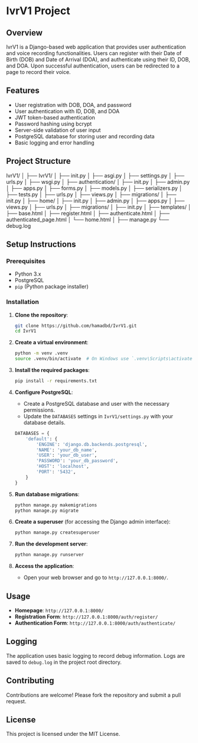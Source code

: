 # IvrV1 Project

## Overview

IvrV1 is a Django-based web application that provides user authentication and voice recording functionalities. Users can register with their Date of Birth (DOB) and Date of Arrival (DOA), and authenticate using their ID, DOB, and DOA. Upon successful authentication, users can be redirected to a page to record their voice.

## Features

- User registration with DOB, DOA, and password
- User authentication with ID, DOB, and DOA
- JWT token-based authentication
- Password hashing using bcrypt
- Server-side validation of user input
- PostgreSQL database for storing user and recording data
- Basic logging and error handling

## Project Structure

IvrV1/
│
├── IvrV1/
│ ├── init.py
│ ├── asgi.py
│ ├── settings.py
│ ├── urls.py
│ ├── wsgi.py
│
├── authentication/
│ ├── init.py
│ ├── admin.py
│ ├── apps.py
│ ├── forms.py
│ ├── models.py
│ ├── serializers.py
│ ├── tests.py
│ ├── urls.py
│ ├── views.py
│ ├── migrations/
│ ├── init.py
│
├── home/
│ ├── init.py
│ ├── admin.py
│ ├── apps.py
│ ├── views.py
│ ├── urls.py
│ ├── migrations/
│ ├── init.py
│
├── templates/
│ ├── base.html
│ ├── register.html
│ ├── authenticate.html
│ ├── authenticated_page.html
│ └── home.html
│
├── manage.py
└── debug.log


## Setup Instructions

### Prerequisites

- Python 3.x
- PostgreSQL
- `pip` (Python package installer)

### Installation

1. **Clone the repository**:

    ```bash
    git clone https://github.com/hamadbd/IvrV1.git
    cd IvrV1
    ```

2. **Create a virtual environment**:

    ```bash
    python -m venv .venv
    source .venv/bin/activate  # On Windows use `.venv\Scripts\activate`
    ```

3. **Install the required packages**:

    ```bash
    pip install -r requirements.txt
    ```

4. **Configure PostgreSQL**:
    - Create a PostgreSQL database and user with the necessary permissions.
    - Update the `DATABASES` settings in `IvrV1/settings.py` with your database details.

    ```python
    DATABASES = {
        'default': {
            'ENGINE': 'django.db.backends.postgresql',
            'NAME': 'your_db_name',
            'USER': 'your_db_user',
            'PASSWORD': 'your_db_password',
            'HOST': 'localhost',
            'PORT': '5432',
        }
    }
    ```

5. **Run database migrations**:

    ```bash
    python manage.py makemigrations
    python manage.py migrate
    ```

6. **Create a superuser** (for accessing the Django admin interface):

    ```bash
    python manage.py createsuperuser
    ```

7. **Run the development server**:

    ```bash
    python manage.py runserver
    ```

8. **Access the application**:
    - Open your web browser and go to `http://127.0.0.1:8000/`.

## Usage

- **Homepage**: `http://127.0.0.1:8000/`
- **Registration Form**: `http://127.0.0.1:8000/auth/register/`
- **Authentication Form**: `http://127.0.0.1:8000/auth/authenticate/`

## Logging

The application uses basic logging to record debug information. Logs are saved to `debug.log` in the project root directory.

## Contributing

Contributions are welcome! Please fork the repository and submit a pull request.

## License

This project is licensed under the MIT License.
